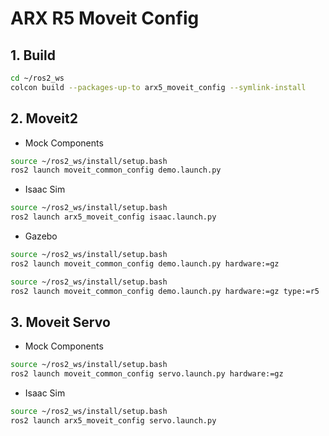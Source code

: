 # ARX R5 Moveit Config

## 1. Build
```bash
cd ~/ros2_ws
colcon build --packages-up-to arx5_moveit_config --symlink-install
```

## 2. Moveit2
* Mock Components
```bash
source ~/ros2_ws/install/setup.bash
ros2 launch moveit_common_config demo.launch.py 
```
* Isaac Sim
```bash
source ~/ros2_ws/install/setup.bash
ros2 launch arx5_moveit_config isaac.launch.py
```
* Gazebo
```bash
source ~/ros2_ws/install/setup.bash
ros2 launch moveit_common_config demo.launch.py hardware:=gz
```
```bash
source ~/ros2_ws/install/setup.bash
ros2 launch moveit_common_config demo.launch.py hardware:=gz type:=r5
```

## 3. Moveit Servo
* Mock Components
```bash
source ~/ros2_ws/install/setup.bash
ros2 launch moveit_common_config servo.launch.py hardware:=gz
```
* Isaac Sim
```bash
source ~/ros2_ws/install/setup.bash
ros2 launch arx5_moveit_config servo.launch.py
```